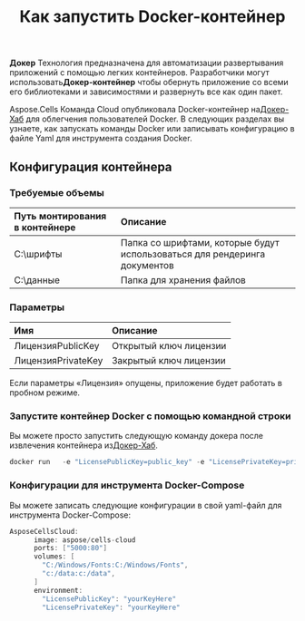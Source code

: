 ﻿---
title: Как запустить Docker-контейнер
second_title: Aspose.Cells Cloud Documen
type: docs
url: /ru/getting-started/how-to-run-docker-container/
aliases: [/how-to-run-docker-container/]
description: Как запустить Docker Aspose.Cells Облачный контейнер. Aspose.Cells Облако поддерживает Excel для создания, преобразования, объединения, разделения, защиты, операций с внутренними объектами и т. д.
weight: 100
---
**Докер** Технология предназначена для автоматизации развертывания приложений с помощью легких контейнеров. Разработчики могут использовать**Докер-контейнер** чтобы обернуть приложение со всеми его библиотеками и зависимостями и развернуть все как один пакет.

 Aspose.Cells Команда Cloud опубликовала Docker-контейнер на[Докер-Хаб](https://hub.docker.com/r/aspose/cells-cloud) для облегчения пользователей Docker. В следующих разделах вы узнаете, как запускать команды Docker или записывать конфигурацию в файле Yaml для инструмента создания Docker.

## Конфигурация контейнера

### Требуемые объемы

|Путь монтирования в контейнере|Описание|
|:- |:- |
|C:\шрифты|Папка со шрифтами, которые будут использоваться для рендеринга документов|
|С:\данные|Папка для хранения файлов|

### Параметры

|Имя|Описание|
|:- |:- |
|ЛицензияPublicKey|Открытый ключ лицензии|
|ЛицензияPrivateKey|Закрытый ключ лицензии|


Если параметры «Лицензия» опущены, приложение будет работать в пробном режиме.


### Запустите контейнер Docker с помощью командной строки

 Вы можете просто запустить следующую команду докера после извлечения контейнера из[Докер-Хаб](https://href.li/?https://hub.docker.com/r/aspose/cells-cloud).

```JAVA
docker run   -e "LicensePublicKey=public_key" -e "LicensePrivateKey=private_key" -v c:/data:c:/data  -v C:/Windows/Fonts:C:/Windows/Fonts -p 80:5000   aspose/cells-cloud
```

### Конфигурации для инструмента Docker-Compose

Вы можете записать следующие конфигурации в свой yaml-файл для инструмента Docker-Compose:

```JAVA
AsposeCellsCloud:
      image: aspose/cells-cloud
      ports: ["5000:80"]
      volumes: [
        "C:/Windows/Fonts:C:/Windows/Fonts",
        "c:/data:c:/data",
      ]
      environment:
        "LicensePublicKey": "yourKeyHere"
        "LicensePrivateKey": "yourKeyHere"
```
